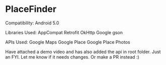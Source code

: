 # PlaceFinder
Compatibility:
Android 5.0

Libraries Used:
AppCompat
Retrofit
OkHttp
Google gson

APIs Used:
Google Maps
Google Place
Google Place Photos

Have attached a demo video and has also added the api in root folder. Just an FYI.
Let me know if it needs changes. Or make a PR instead :)

